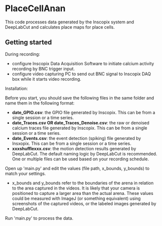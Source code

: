 # PlaceCellAnan
This code processes data generated by the Inscopix system and DeepLabCut and calculates place maps for place cells.

## Getting started
During recording:
- configure Inscopix Data Acquisition Software to initiate calcium activity recording by BNC trigger input.
- configure video capturing PC to send out BNC signal to Inscopix DAQ box while it starts video recording.

Installation:

Before you start, you should save the following files in the same folder and name them in the following format:
- **date_GPIO.csv**: the GPIO file generated by Inscopix. This can be from a single session or a time series.
- **date_Traces.csv OR date_Traces_Denoise.csv**: the raw or denoised calcium traces file generated by Inscopix. This can be from a single session or a time series.
- **date_Events.csv**: the event detection (spiking) file generated by Insxopix. This can be from a single session or a time series.
- **xxxshufflexxx.csv**: the motion detection results generated by DeepLabCut. The default naming logic by DeepLabCut is recommended. One or multiple files can be used based on your recording schedule.

Open up 'main.py' and edit the values (file path, x_bounds, y_bounds) to match your settings.
- x_bounds and y_bounds refer to the boundaries of the arena in relation to the area captured in the videos. It is likely that your camera is positioned to capture a larger area than the actual arena. These values could be measured with ImageJ (or something equivalent) using screenshots of the captured videos, or the labeled images generated by DeepLabCut.

Run 'main.py' to process the data.
